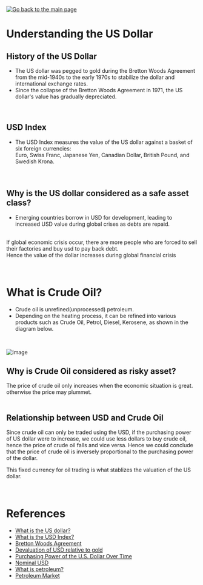 [![Go back to the main page](https://img.shields.io/badge/Go_back_to_the_main_page-blueviolet.svg)](https://github.com/juho-creator/Investing/blob/main/README.md)

# Understanding the US Dollar

## History of the US Dollar
- The US dollar was pegged to gold during the Bretton Woods Agreement from the mid-1940s to the early 1970s to stabilize the dollar and international exchange rates.
- Since the collapse of the Bretton Woods Agreement in 1971, the US dollar's value has gradually depreciated.
</br>

## USD Index
- The USD Index measures the value of the US dollar against a basket of six foreign currencies: </br>
  Euro, Swiss Franc, Japanese Yen, Canadian Dollar, British Pound, and Swedish Krona.
</br></br></br>


## Why is the US dollar considered as a safe asset class? 
- Emerging countries borrow in USD for development, leading to increased USD value during global crises as debts are repaid. 
</br>
If global economic crisis occur, there are more people who are forced to sell their factories and buy usd to pay back debt.  </br>
Hence the value of the dollar increases during global financial crisis
</br></br></br>

# What is Crude Oil?
- Crude oil is unrefined(unprocessed) petroleum.
- Depending on the heating process, it can be refined into various products such as Crude Oil, Petrol, Diesel, Kerosene, as shown in the diagram below.
</br>

![image](https://github.com/juho-creator/Investing/assets/72856990/7205c08b-9f90-4297-ba51-eec17494210c)
</br>

## Why is Crude Oil considered as risky asset?
The price of crude oil only increases when the economic situation is great. otherwise the price may plummet.
</br></br>


## Relationship between USD and Crude Oil
Since crude oil can only be traded using the USD, if the purchasing power of US dollar were to increase, we could use less dollars to buy crude oil, hence the
price of crude oil falls and vice versa. Hence we could conclude that the price of crude oil is inversely proportional to the purchasing power of the dollar.

This fixed currency for oil trading is what stablizes the valuation of the US dollar.
</br></br></br>


# References
- [What is the US dollar?](https://www.investopedia.com/terms/forex/u/usd-united-states-dollar.asp)
- [What is the USD Index?](https://www.investopedia.com/terms/u/usdx.asp)
- [Bretton Woods Agreement](https://www.investopedia.com/terms/b/brettonwoodsagreement.asp)
- [Devaluation of USD relative to gold](https://en.wikipedia.org/wiki/Bretton_Woods_system)
- [Purchasing Power of the U.S. Dollar Over Time](https://www.visualcapitalist.com/purchasing-power-of-the-u-s-dollar-over-time/)
- [Nominal USD](https://fred.stlouisfed.org/series/DTWEXBGS)
- [What is petroleum?](https://en.wikipedia.org/wiki/Petroleum)
- [Petroleum Market](https://oilprice.com/)

